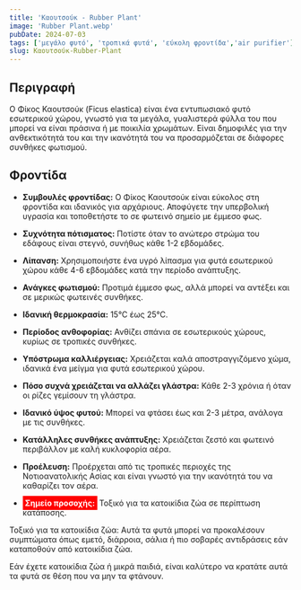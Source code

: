 ```yaml
---
title: 'Καουτσούκ - Rubber Plant'
image: 'Rubber Plant.webp'
pubDate: 2024-07-03
tags: ['μεγάλο φυτό', 'τροπικά φυτά', 'εύκολη φροντίδα','air purifier']
slug: Καουτσούκ-Rubber-Plant
---
```


**Περιγραφή**
-------------
Ο Φίκος Καουτσούκ (Ficus elastica) είναι ένα εντυπωσιακό φυτό εσωτερικού χώρου, γνωστό για τα μεγάλα, γυαλιστερά φύλλα του που μπορεί να είναι πράσινα ή με ποικιλία χρωμάτων. Είναι δημοφιλές για την ανθεκτικότητά του και την ικανότητά του να προσαρμόζεται σε διάφορες συνθήκες φωτισμού.

**Φροντίδα**
------------

* **Συμβουλές φροντίδας:** 
  Ο Φίκος Καουτσούκ είναι εύκολος στη φροντίδα και ιδανικός για αρχάριους. Αποφύγετε την υπερβολική υγρασία και τοποθετήστε το σε φωτεινό σημείο με έμμεσο φως.

* **Συχνότητα πότισματος:** 
  Ποτίστε όταν το ανώτερο στρώμα του εδάφους είναι στεγνό, συνήθως κάθε 1-2 εβδομάδες.

* **Λίπανση:** 
  Χρησιμοποιήστε ένα υγρό λίπασμα για φυτά εσωτερικού χώρου κάθε 4-6 εβδομάδες κατά την περίοδο ανάπτυξης.

* **Ανάγκες φωτισμού:** 
  Προτιμά έμμεσο φως, αλλά μπορεί να αντέξει και σε μερικώς φωτεινές συνθήκες.

* **Ιδανική θερμοκρασία:** 
  15°C έως 25°C.

* **Περίοδος ανθοφορίας:**
  Ανθίζει σπάνια σε εσωτερικούς χώρους, κυρίως σε τροπικές συνθήκες.

* **Υπόστρωμα καλλιέργειας:**
  Χρειάζεται καλά αποστραγγιζόμενο χώμα, ιδανικά ένα μείγμα για φυτά εσωτερικού χώρου.

* **Πόσο συχνά χρειάζεται να αλλάζει γλάστρα:** 
  Κάθε 2-3 χρόνια ή όταν οι ρίζες γεμίσουν τη γλάστρα.

* **Ιδανικό ύψος φυτού:** 
  Μπορεί να φτάσει έως και 2-3 μέτρα, ανάλογα με τις συνθήκες.

* **Κατάλληλες συνθήκες ανάπτυξης:** 
  Χρειάζεται ζεστό και φωτεινό περιβάλλον με καλή κυκλοφορία αέρα.

* **Προέλευση:**
  Προέρχεται από τις τροπικές περιοχές της Νοτιοανατολικής Ασίας και είναι γνωστό για την ικανότητά του να καθαρίζει τον αέρα.

 * **<mark style="background: red; color:white; padding:0.25rem">Σημείο προσοχής:</mark>**
Τοξικό για τα κατοικίδια ζώα σε περίπτωση κατάποσης.

Τοξικό για τα κατοικίδια ζώα: Αυτά τα φυτά μπορεί να προκαλέσουν συμπτώματα όπως εμετό, διάρροια, σάλια ή πιο σοβαρές αντιδράσεις εάν καταποθούν από κατοικίδια ζώα.

Εάν έχετε κατοικίδια ζώα ή μικρά παιδιά, είναι καλύτερο να κρατάτε αυτά τα φυτά σε θέση που να μην τα φτάνουν.
